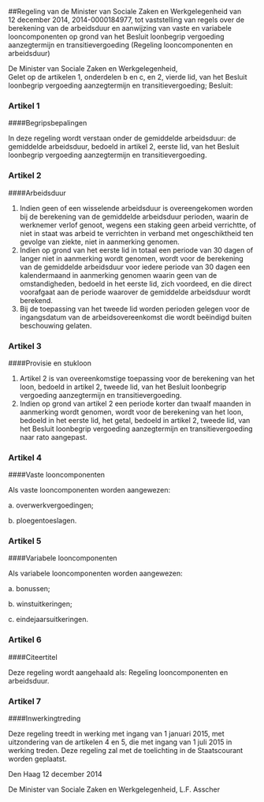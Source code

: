 <meta http-equiv='Content-Type' content='text/html; charset=utf-8' />

##Regeling van de Minister van Sociale Zaken en Werkgelegenheid van 12 december 2014, 2014-0000184977, tot vaststelling van regels over de berekening van de arbeidsduur en aanwijzing van vaste en variabele looncomponenten op grond van het Besluit loonbegrip vergoeding aanzegtermijn en transitievergoeding (Regeling looncomponenten en arbeidsduur)

De Minister van Sociale Zaken en Werkgelegenheid,  
Gelet op de artikelen 1, onderdelen b en c, en 2, vierde lid, van het Besluit loonbegrip vergoeding aanzegtermijn en transitievergoeding;
Besluit:    

### Artikel  1  

####Begripsbepalingen

In deze regeling wordt verstaan onder de gemiddelde arbeidsduur: de gemiddelde arbeidsduur, bedoeld in artikel 2, eerste lid, van het Besluit loonbegrip vergoeding aanzegtermijn en transitievergoeding. 

### Artikel  2  

####Arbeidsduur

1.  Indien geen of een wisselende arbeidsduur is overeengekomen worden bij de berekening van de gemiddelde arbeidsduur perioden, waarin de werknemer verlof genoot, wegens een staking geen arbeid verrichtte, of niet in staat was arbeid te verrichten in verband met ongeschiktheid ten gevolge van ziekte, niet in aanmerking genomen.   
2.  Indien op grond van het eerste lid in totaal een periode van 30 dagen of langer niet in aanmerking wordt genomen, wordt voor de berekening van de gemiddelde arbeidsduur voor iedere periode van 30 dagen een kalendermaand in aanmerking genomen waarin geen van de omstandigheden, bedoeld in het eerste lid, zich voordeed, en die direct voorafgaat aan de periode waarover de gemiddelde arbeidsduur wordt berekend.   
3.  Bij de toepassing van het tweede lid worden perioden gelegen voor de ingangsdatum van de arbeidsovereenkomst die wordt beëindigd buiten beschouwing gelaten.  

### Artikel  3  

####Provisie en stukloon

1.  Artikel 2 is van overeenkomstige toepassing voor de berekening van het loon, bedoeld in artikel 2, tweede lid, van het Besluit loonbegrip vergoeding aanzegtermijn en transitievergoeding.   
2.  Indien op grond van artikel 2 een periode korter dan twaalf maanden in aanmerking wordt genomen, wordt voor de berekening van het loon, bedoeld in het eerste lid, het getal, bedoeld in artikel 2, tweede lid, van het Besluit loonbegrip vergoeding aanzegtermijn en transitievergoeding naar rato aangepast.  

### Artikel  4  

####Vaste looncomponenten

Als vaste looncomponenten worden aangewezen: 

a. overwerkvergoedingen;  

b. ploegentoeslagen.   

### Artikel  5  

####Variabele looncomponenten

Als variabele looncomponenten worden aangewezen: 

a. bonussen;  

b. winstuitkeringen;  

c. eindejaarsuitkeringen.   

### Artikel  6  

####Citeertitel

Deze regeling wordt aangehaald als: Regeling looncomponenten en arbeidsduur. 

### Artikel  7  

####Inwerkingtreding

Deze regeling treedt in werking met ingang van 1 januari 2015, met uitzondering van de artikelen 4 en 5, die met ingang van 1 juli 2015 in werking treden. 
Deze regeling zal met de toelichting in de Staatscourant worden geplaatst.   

Den Haag 
12 december 2014   

De 
Minister van Sociale Zaken en Werkgelegenheid, 
L.F. Asscher     
